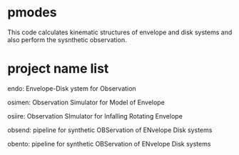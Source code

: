 # pmodes

This code calculates kinematic structures of envelope and disk systems
and also perform the sysnthetic observation.

# project name list
endo: Envelope-Disk ystem for Observation

osimen: Observation Simulator for Model of Envelope 

osiire: Observation SImulator for Infalling Rotating Envelope

obsend: pipeline for synthetic OBServation of ENvelope Disk systems

obento: pipeline for synthetic OBServation of ENvelope Disk systems

